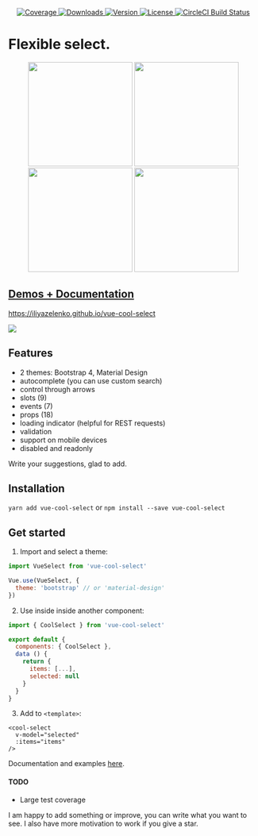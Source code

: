   <p align="center">
    <a href="https://codecov.io/gh/iliyaZelenko/vue-cool-select">
      <img src="https://img.shields.io/codecov/c/github/iliyaZelenko/vue-cool-select.svg" alt="Coverage">
    </a>
    <a href="https://www.npmjs.com/package/vue-cool-select">
      <img src="https://img.shields.io/npm/dm/vue-cool-select.svg" alt="Downloads">
    </a>
    <a href="https://www.npmjs.com/package/vue-cool-select">
      <img src="https://img.shields.io/npm/v/vue-cool-select.svg" alt="Version">
    </a>
    <a href="https://www.npmjs.com/package/vue-cool-select">
      <img src="https://img.shields.io/npm/l/vue-cool-select.svg" alt="License">
    </a>
    <a href="https://circleci.com/gh/iliyaZelenko/vue-cool-select">
      <img src="https://circleci.com/gh/iliyaZelenko/vue-cool-select.svg?style=shield" alt="CircleCI Build Status">
    </a>
  </p>

# Flexible select.

<div style="text-align: center">
  <img src="https://i.imgur.com/z7XdAkb.png?3" width="210px;">
  <img src="https://i.imgur.com/Ko1XsvT.png" width="210px;">
  <img src="https://i.imgur.com/FeOD4Go.png" width="210px;">
  <img src="https://i.imgur.com/38xQWCg.png" width="210px;">
</div>

## [Demos + Documentation](https://iliyazelenko.github.io/vue-cool-select)

https://iliyazelenko.github.io/vue-cool-select

[![](https://i.imgur.com/b7wxLPT.png)](https://iliyazelenko.github.io/vue-cool-select)

## Features

- 2 themes: Bootstrap 4, Material Design
- autocomplete (you can use custom search)
- control through arrows
- slots (9)
- events (7)
- props (18)
- loading indicator (helpful for REST requests)
- validation
- support on mobile devices
- disabled and readonly

Write your suggestions, glad to add.

## Installation

`yarn add vue-cool-select` or `npm install --save vue-cool-select`

## Get started

1. Import and select a theme:
  ```js
  import VueSelect from 'vue-cool-select'
  
  Vue.use(VueSelect, {
    theme: 'bootstrap' // or 'material-design'
  })
  ```

2. Use inside inside another component:
```js
import { CoolSelect } from 'vue-cool-select'

export default {
  components: { CoolSelect },
  data () {
    return {
      items: [...],
      selected: null
    }
  }
}
```

3. Add to `<template>`:

```vue
<cool-select
  v-model="selected"
  :items="items"
/>
```

Documentation and examples [here](https://iliyazelenko.github.io/vue-cool-select).

#### TODO
- Large test coverage

I am happy to add something or improve, you can write what you want to see.
I also have more motivation to work if you give a star.
